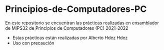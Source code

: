 # Principios-de-Computadores-PC
En este repositorio se encuentran las prácticas realizadas en ensamblador de MIPS32 de Principios de Computadores (PC) 2021-2022
  - Estas prácticas están realizadas por Alberto Hdez Hdez
  - Uso con precaución
